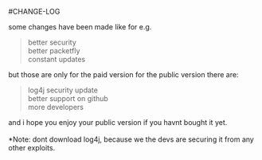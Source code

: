 #CHANGE-LOG

some changes have been made like for e.g.

> better security</br>
> better packetfly</br>
> constant updates</br>

but those are only for the paid version for the public version there are:

> log4j security update</br>
> better support on github</br>
> more developers</br>

and i hope you enjoy your public version if you havnt bought it yet.</br>
</br>
*Note: dont download log4j, because we the devs are securing it from any other exploits.
